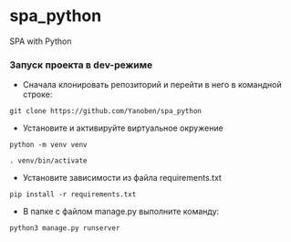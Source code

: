 # spa_python
SPA with Python

### Запуск проекта в dev-режиме
- Сначала клонировать репозиторий и перейти в него в командной строке:

```
git clone https://github.com/Yanoben/spa_python
```

- Установите и активируйте виртуальное окружение
```
python -m venv venv

. venv/bin/activate
```

- Установите зависимости из файла requirements.txt
```
pip install -r requirements.txt
``` 

- В папке с файлом manage.py выполните команду:
```
python3 manage.py runserver
```
